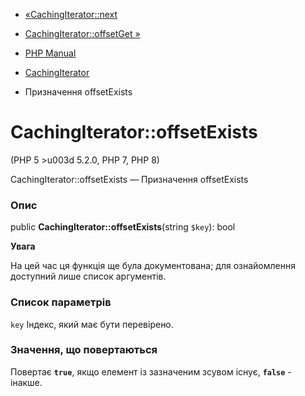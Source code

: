 - [«CachingIterator::next](cachingiterator.next.md)
- [CachingIterator::offsetGet »](cachingiterator.offsetget.md)

- [PHP Manual](index.md)
- [CachingIterator](class.cachingiterator.md)
- Призначення offsetExists

# CachingIterator::offsetExists

(PHP 5 \>u003d 5.2.0, PHP 7, PHP 8)

CachingIterator::offsetExists — Призначення offsetExists

### Опис

public **CachingIterator::offsetExists**(string `$key`): bool

**Увага**

На цей час ця функція ще була документована; для
ознайомлення доступний лише список аргументів.

### Список параметрів

`key`
Індекс, який має бути перевірено.

### Значення, що повертаються

Повертає **`true`**, якщо елемент із зазначеним зсувом існує,
**`false`** - інакше.
